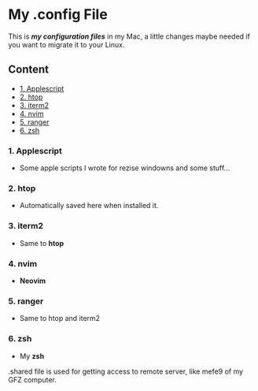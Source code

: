 <h1>My .config File</h1>

This is ***my configuration files*** in my Mac, a little changes maybe needed if you want to migrate it to your Linux.

<h2 id="2">Content</h2>

- [1. Applescript](#3) 
- [2. htop](#4) 
- [3. iterm2](#5) 
- [4. nvim](#6) 
- [5. ranger](#7) 
- [6. zsh](#8) 

<h3 id="3">1. Applescript</h3>

- Some apple scripts I wrote for rezise windowns and some stuff...


<h3 id="4">2. htop</h3>

- Automatically saved here when installed it.

<h3 id="5">3. iterm2</h3>

- Same to **htop**

<h3 id="6">4. nvim</h3>

- **Neovim**

<h3 id="7">5. ranger</h3>

- Same to htop and iterm2

<h3 id="8">6. zsh</h3>

- My **zsh**

.shared file is used for getting access to remote server, like mefe9 of my GFZ computer.
